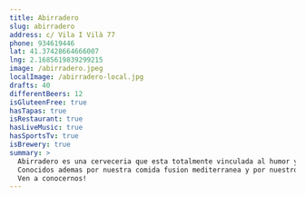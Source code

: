 ```yaml
---
title: Abirradero
slug: abirradero
address: c/ Vila I Vilà 77
phone: 934619446
lat: 41.37428664666007
lng: 2.1685619839299215
image: /abirradero.jpeg
localImage: /abirradero-local.jpg
drafts: 40
differentBeers: 12
isGluteenFree: true
hasTapas: true
isRestaurant: true
hasLiveMusic: true
hasSportsTv: true
isBrewery: true
summary: >
  Abirradero es una cerveceria que esta totalmente vinculada al humor y al ritmo de Barcelona. 
  Conocidos ademas por nuestra comida fusion mediterranea y por nuestros 40 tiradores de cerveza.
  Ven a conocernos!
---
```

